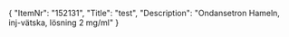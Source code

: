 {
  "ItemNr": "152131",
  "Title": "test",
  "Description": "Ondansetron Hameln, inj-vätska, lösning 2 mg/ml"
}